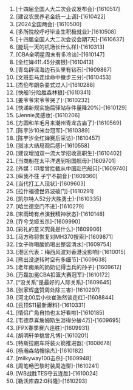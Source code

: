 
1. [十四届全国人大二次会议发布会]-[1610517]
1. [建议农民养老金统一上调]-[1610422]
1. [2024全国两会]-[1610500]
1. [多所院校呼吁毕业生积极就业]-[1610508]
1. [十四届全国人大二次会议会期7天]-[1610637]
1. [能玩一天的机场长什么样]-[1610313]
1. [CBA全明星周末有多冷淡]-[1610147]
1. [全红婵411.45分摘银]-[1610413]
1. [青岛辟谣海边石头里有钻石]-[1609867]
1. [文班亚马连续命中撤步三分]-[1610453]
1. [杰伦布朗杂耍式过人]-[1610288]
1. [快船1分险胜森林狼]-[1610341]
1. [姜爷爷宋爷爷哭了]-[1610232]
1. [快递新规实施后驿站存件量降20%]-[1610129]
1. [Jennie灵感妆]-[1610206]
1. [方圆和羊毛月来潮州青龙古庙了]-[1610569]
1. [陈芋汐10米台冠军]-[1610389]
1. [陈芋汐全红婵赛后采访]-[1610457]
1. [猎冰大结局观后感]-[1610558]
1. [建议增加双一流大学招收高职生]-[1610402]
1. [当商船在太平洋遇到祖国航母]-[1609701]
1. [外媒：印度曾拦截从中国赴巴船只]-[1609740]
1. [纵我不往 子宁不嗣音]-[1609360]
1. [当代打工人现状]-[1609603]
1. [拉什福德世界波破门]-[1610291]
1. [凯尔特人52分大胜勇士]-[1610335]
1. [哈兰德空门不进]-[1610279]
1. [宋雨琦有点演我精神状态]-[1610148]
1. [乔兮戈娅五杀]-[1609990]
1. [彩礼的意义究竟是什么]-[1609906]
1. [马方称将恢复对MH370搜索]-[1609871]
1. [女子称喝酸奶喝出整袋清水]-[1609754]
1. [港区代表：梅西风波对香港没影响]-[1610015]
1. [熊出没逆转时空有多细节]-[1609638]
1. [老年痴呆的奶奶记得当兵的孙子]-[1609612]
1. [万磊加冕CBA扣篮大赛冠军]-[1610172]
1. [“没关系”是最好的人际关系]-[1609645]
1. [张家辉盛赞周处除三害]-[1610297]
1. [河北00后小伙崔浩然谈走红]-[1608844]
1. [云顶S11最新爆料]-[1610331]
1. [情侣广角自拍也太好看啦]-[1610185]
1. [韦德恭喜詹姆斯生涯得分破4万]-[1609695]
1. [FPX春季赛六连胜]-[1609931]
1. [胡明轩单挑曾凡博]-[1610201]
1. [特斯拉跑车将装火箭推进器]-[1608678]
1. [杨瀚森站帽徐杰]-[1610182]
1. [milkyway100击杀]-[1609948]
1. [周笔畅巴黎时装周造型]-[1610241]
1. [WB战胜TES夺五连胜]-[1610024]
1. [勒沃库森2:0科隆]-[1610293]